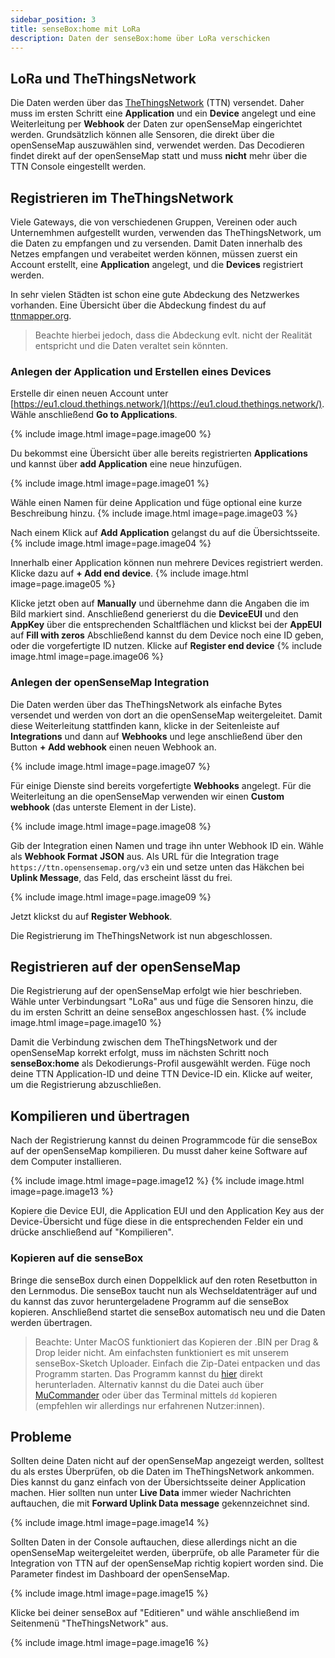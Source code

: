 ```yaml
---
sidebar_position: 3
title: senseBox:home mit LoRa
description: Daten der senseBox:home über LoRa verschicken
---
```


## LoRa und TheThingsNetwork

Die Daten werden über das [TheThingsNetwork](https://www.thethingsnetwork.org/) (TTN) versendet. Daher muss im ersten Schritt eine **Application** und ein **Device** angelegt und eine Weiterleitung per **Webhook** der Daten zur openSenseMap eingerichtet werden. Grundsätzlich können alle Sensoren, die direkt über die openSenseMap auszuwählen sind, verwendet werden. Das Decodieren findet direkt auf der openSenseMap statt und muss **nicht** mehr über die TTN Console eingestellt werden.

## Registrieren im TheThingsNetwork

Viele Gateways, die von verschiedenen Gruppen, Vereinen oder auch Unternemhmen aufgestellt wurden, verwenden das TheThingsNetwork, um die Daten zu empfangen und zu versenden. Damit Daten innerhalb des Netzes empfangen und verabeitet werden können, müssen zuerst ein Account erstellt, eine **Application** angelegt, und die **Devices** registriert werden.

In sehr vielen Städten ist schon eine gute Abdeckung des Netzwerkes vorhanden. Eine Übersicht über die Abdeckung findest du auf [ttnmapper.org](https://ttnmapper.org/).
> Beachte hierbei jedoch, dass die Abdeckung evlt. nicht der Realität entspricht und die Daten veraltet sein könnten.

### Anlegen der Application und Erstellen eines Devices

Erstelle dir einen neuen Account unter [https://eu1.cloud.thethings.network/](https://eu1.cloud.thethings.network/). Wähle anschließend **Go to Applications**.

{% include image.html image=page.image00 %}

Du bekommst eine Übersicht über alle bereits registrierten **Applications** und kannst über **add Application** eine neue hinzufügen.

{% include image.html image=page.image01 %}

Wähle einen Namen für deine Application und füge optional eine kurze Beschreibung hinzu.
{% include image.html image=page.image03 %}

Nach einem Klick auf **Add Application** gelangst du auf die Übersichtsseite.
{% include image.html image=page.image04 %}

Innerhalb einer Application können nun mehrere Devices registriert werden. Klicke dazu auf **+ Add end device**.
{% include image.html image=page.image05 %}

Klicke jetzt oben auf **Manually** und übernehme dann die Angaben die im Bild markiert sind. Anschließend generierst du die **DeviceEUI** und den **AppKey** über die entsprechenden Schaltflächen und klickst bei der **AppEUI** auf **Fill with zeros**
Abschließend kannst du dem Device noch eine ID geben, oder die vorgefertigte ID nutzen. Klicke auf **Register end device**
{% include image.html image=page.image06 %}

### Anlegen der openSenseMap Integration

Die Daten werden über das TheThingsNetwork als einfache Bytes versendet und werden von dort an die openSenseMap weitergeleitet. Damit diese Weiterleitung stattfinden kann, klicke in der Seitenleiste auf **Integrations** und dann auf **Webhooks** und lege anschließend über den Button **+ Add webhook** einen neuen Webhook an.

{% include image.html image=page.image07 %}

Für einige Dienste sind bereits vorgefertigte **Webhooks** angelegt. Für die Weiterleitung an die openSenseMap verwenden wir einen **Custom webhook** (das unterste Element in der Liste).

{% include image.html image=page.image08 %}

Gib der Integration einen Namen und trage ihn unter Webhook ID ein. Wähle als **Webhook Format** __JSON__ aus. Als URL für die Integration trage `https://ttn.opensensemap.org/v3` ein und setze unten das Häkchen bei **Uplink Message**, das Feld, das erscheint lässt du frei.

{% include image.html image=page.image09 %}

Jetzt klickst du auf **Register Webhook**.

Die Registrierung im TheThingsNetwork ist nun abgeschlossen.


## Registrieren auf der openSenseMap

Die Registrierung auf der openSenseMap erfolgt wie hier beschrieben. Wähle unter Verbindungsart "LoRa" aus und füge die Sensoren hinzu, die du im ersten Schritt an deine senseBox angeschlossen hast.
{% include image.html image=page.image10 %}

Damit die Verbindung zwischen dem TheThingsNetwork und der openSenseMap korrekt erfolgt, muss im nächsten Schritt noch **senseBox:home** als Dekodierungs-Profil ausgewählt werden. Füge noch deine TTN Application-ID und deine TTN Device-ID ein. Klicke auf weiter, um die Registrierung abzuschließen.

## Kompilieren und übertragen

Nach der Registrierung kannst du deinen Programmcode für die senseBox auf der openSenseMap kompilieren. Du musst daher keine Software auf dem Computer installieren.

{% include image.html image=page.image12 %}
{% include image.html image=page.image13 %}

Kopiere die Device EUI, die Application EUI und den Application Key aus der Device-Übersicht und füge diese in die entsprechenden Felder ein und drücke anschließend auf "Kompilieren".

### Kopieren auf die senseBox

Bringe die senseBox durch einen Doppelklick auf den roten Resetbutton in den Lernmodus. Die senseBox taucht nun als Wechseldatenträger auf und du kannst das zuvor heruntergeladene Programm auf die senseBox kopieren. Anschließend startet die senseBox automatisch neu und die Daten werden übertragen.

>Beachte: Unter MacOS funktioniert das Kopieren der .BIN per Drag & Drop leider nicht. Am einfachsten funktioniert es mit unserem senseBox-Sketch Uploader. Einfach die Zip-Datei entpacken und das Programm starten. Das Programm kannst du [hier](https://sensebox.de/docs/senseBox_Sketch_Uploader_DE.zip) direkt herunterladen. Alternativ kannst du die Datei auch über [MuCommander](https://www.mucommander.com/) oder über das Terminal mittels `dd` kopieren (empfehlen wir allerdings nur erfahrenen Nutzer:innen).

## Probleme

Sollten deine Daten nicht auf der openSenseMap angezeigt werden, solltest du als erstes Überprüfen, ob die Daten im TheThingsNetwork ankommen. Dies kannst du ganz einfach von der Übersichtsseite deiner Application machen. Hier sollten nun unter **Live Data** immer wieder Nachrichten auftauchen, die mit **Forward Uplink Data message** gekennzeichnet sind.

{% include image.html image=page.image14 %}

Sollten Daten in der Console auftauchen, diese allerdings nicht an die openSenseMap weitergeleitet werden, überprüfe, ob alle Parameter für die Integration von TTN auf der openSenseMap richtig kopiert worden sind. Die Parameter findest im Dashboard der openSenseMap.

{% include image.html image=page.image15 %}

Klicke bei deiner senseBox auf "Editieren" und wähle anschließend im Seitenmenü "TheThingsNetwork" aus.

{% include image.html image=page.image16 %}
